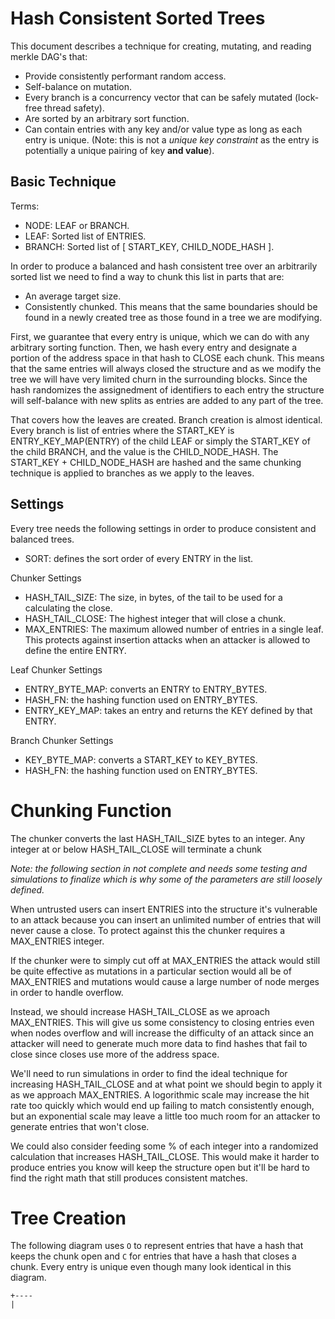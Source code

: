 # Hash Consistent Sorted Trees

This document describes a technique for creating, mutating, and reading merkle DAG's that:

* Provide consistently performant random access.
* Self-balance on mutation.
* Every branch is a concurrency vector that can be safely mutated (lock-free thread safety).
* Are sorted by an arbitrary sort function.
* Can contain entries with any key and/or value type as long as each entry is unique. (Note:
  this is not a *unique key constraint* as the entry is potentially a unique pairing of key **and value**).

## Basic Technique

Terms:

* NODE: LEAF or BRANCH.
* LEAF: Sorted list of ENTRIES.
* BRANCH: Sorted list of [ START_KEY, CHILD_NODE_HASH ].

In order to produce a balanced and hash consistent tree over an arbitrarily sorted list
we need to find a way to chunk this list in parts that are:

* An average target size.
* Consistently chunked. This means that the same boundaries should be found in a newly created
  tree as those found in a tree we are modifying.

First, we guarantee that every entry is unique, which we can do with any arbitrary sorting function.
Then, we hash every entry and designate a portion of the address space in that hash to CLOSE each
chunk. This means that the same entries will always closed the structure and as we modify the tree
we will have very limited churn in the surrounding blocks. Since the hash randomizes the assignedment
of identifiers to each entry the structure will self-balance with new splits as entries are added
to any part of the tree.

That covers how the leaves are created. Branch creation is almost identical. Every branch is list of entries
where the START_KEY is ENTRY_KEY_MAP(ENTRY) of the child LEAF or simply the START_KEY of the child BRANCH, and the value
is the CHILD_NODE_HASH. The START_KEY + CHILD_NODE_HASH are hashed and the same chunking technique is applied
to branches as we apply to the leaves.

## Settings

Every tree needs the following settings in order to produce consistent and balanced trees.

* SORT: defines the sort order of every ENTRY in the list.

Chunker Settings

* HASH_TAIL_SIZE: The size, in bytes, of the tail to be used for a calculating the close.
* HASH_TAIL_CLOSE: The highest integer that will close a chunk.
* MAX_ENTRIES: The maximum allowed number of entries in a single leaf. This protects against
  insertion attacks when an attacker is allowed to define the entire ENTRY.

Leaf Chunker Settings

* ENTRY_BYTE_MAP: converts an ENTRY to ENTRY_BYTES.
* HASH_FN: the hashing function used on ENTRY_BYTES.
* ENTRY_KEY_MAP: takes an entry and returns the KEY defined by that ENTRY.

Branch Chunker Settings

* KEY_BYTE_MAP: converts a START_KEY to KEY_BYTES.
* HASH_FN: the hashing function used on ENTRY_BYTES.

# Chunking Function

The chunker converts the last HASH_TAIL_SIZE bytes to an integer. Any integer at or below
HASH_TAIL_CLOSE will terminate a chunk

*Note: the following section in not complete and needs some testing and simulations to finalize
which is why some of the parameters are still loosely defined.*

When untrusted users can insert ENTRIES into the structure it's vulnerable to an attack because
you can insert an unlimited number of entries that will never cause a close. To protect against
this the chunker requires a MAX_ENTRIES integer.

If the chunker were to simply cut off at MAX_ENTRIES the attack would still be quite effective as
mutations in a particular section would all be of MAX_ENTRIES and mutations would cause a large
number of node merges in order to handle overflow.

Instead, we should increase HASH_TAIL_CLOSE as we aproach MAX_ENTRIES. This will give
us some consistency to closing entries even when nodes overflow and will increase the difficulty of an attack
since an attacker will need to generate much more data to find hashes that fail to close since closes use more
of the address space.

We'll need to run simulations in order to find the ideal technique for increasing HASH_TAIL_CLOSE and at what point
we should begin to apply it as we approach MAX_ENTRIES. A logorithmic scale may increase the hit rate too quickly which would
end up failing to match consistently enough, but an exponential scale may leave a little too much room for an attacker to
generate entries that won't close.

We could also consider feeding some % of each integer into a randomized calculation that increases HASH_TAIL_CLOSE. This
would make it harder to produce entries you know will keep the structure open but it'll be hard to find the right math that
still produces consistent matches.

# Tree Creation

The following diagram uses `O` to represent entries that have a hash that keeps the chunk open and `C` for entries that
have a hash that closes a chunk. Every entry is unique even though many look identical in this diagram.

```
+----
|
```
